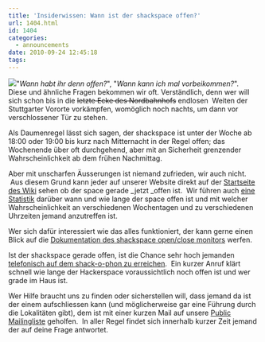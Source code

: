 ```yaml
---
title: 'Insiderwissen: Wann ist der shackspace offen?'
url: 1404.html
id: 1404
categories:
  - announcements
date: 2010-09-24 12:45:18
tags:
---
```


[![](https://blog.shackspace.de/gallery/var/thumbs/shack.media/3rd-party/opendoor.jpg?m=1285325076)](https://blog.shackspace.de/gallery/index.php/shack-media/3rd-party/opendoor)"_Wann habt ihr denn offen?_", "_Wann kann ich mal vorbeikommen?_". Diese und ähnliche Fragen bekommen wir oft. Verständlich, denn wer will sich schon bis in die <del>letzte Ecke des Nordbahnhofs</del> endlosen  Weiten der Stuttgarter Vororte vorkämpfen, womöglich noch nachts, um dann vor verschlossener Tür zu stehen.

Als Daumenregel lässt sich sagen, der shackspace ist unter der Woche ab 18:00 oder 19:00 bis kurz nach Mitternacht in der Regel offen; das Wochenende über oft durchgehend, aber mit an Sicherheit grenzender Wahrscheinlichkeit ab dem frühen Nachmittag.

Aber mit unscharfen Äusserungen ist niemand zufrieden, wir auch nicht.  Aus diesem Grund kann jeder auf unserer Website direkt auf der [Startseite des Wiki](https://blog.shackspace.de/wiki/doku.php) sehen ob der space gerade _jetzt _offen ist.  Wir führen auch [eine Statistik](https://blog.shackspace.de/wiki/doku.php?id=sopenstats) darüber wann und wie lange der space offen ist und mit welcher Wahrscheinlichkeit an verschiedenen Wochentagen und zu verschiedenen Uhrzeiten jemand anzutreffen ist.

Wer sich dafür interessiert wie das alles funktioniert, der kann gerne einen Blick auf die [Dokumentation des shackspace open/close monitors](https://blog.shackspace.de/wiki/doku.php?id=shack_open_close_monitor) werfen.

Ist der shackspace gerade offen, ist die Chance sehr hoch jemanden [telefonisch auf dem shack-o-phon zu erreichen](https://blog.shackspace.de/?page_id=3143).  Ein kurzer Anruf klärt schnell wie lange der Hackerspace voraussichtlich noch offen ist und wer grade im Haus ist.

Wer Hilfe braucht uns zu finden oder sicherstellen will, dass jemand da ist der einem aufschliessen kann (und möglicherweise gar eine Führung durch die Lokalitäten gibt), dem ist mit einer kurzen Mail auf unsere [Public Mailingliste](https://lists.shackspace.de/mailman/listinfo/public) geholfen.  In aller Regel findet sich innerhalb kurzer Zeit jemand der auf deine Frage antwortet.